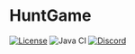 # HuntGame
[![License](https://img.shields.io/badge/License-AGPL%20v3-blue.svg)](LICENSE)
![Java CI](https://github.com/lt-name/HuntGame/workflows/Java%20CI/badge.svg?branch=master)
[![Discord](https://img.shields.io/badge/Link-Discord-blue.svg)](https://discord.gg/pJjQDQC)    
